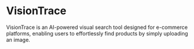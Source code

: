 # VisionTrace
VisionTrace is an AI-powered visual search tool designed for e-commerce platforms, enabling users to effortlessly find products by simply uploading an image.
